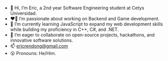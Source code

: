 - 👋 Hi, I’m Eric, a 2nd year Software Engineering student at Cetys Universidad.
- ❤️‍🔥 I’m passionate about working on Backend and Game development.
- 🌱 I’m currently learning JavaScript to expand my web development skills while building my proficiency in C++, C#, and .NET.
- 💞️ I’m eager to collaborate on open-source projects, hackathons, and innovative software solutions.
- 📫 ericrendong@gmail.com
- 😮 Pronouns: He/Him.

<!---
ericpapazzz/ericpapazzz is a ✨ special ✨ repository because its `README.md` (this file) appears on your GitHub profile.
You can click the Preview link to take a look at your changes.
--->
